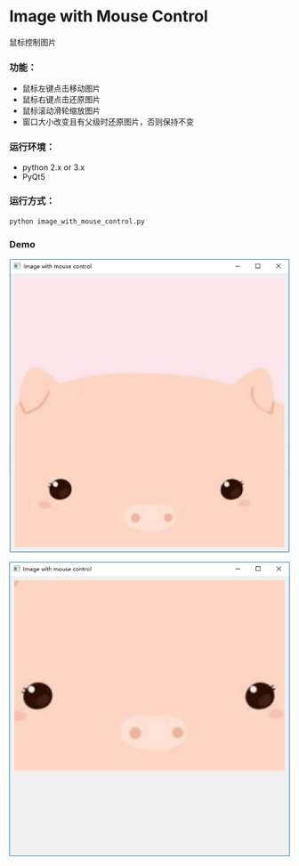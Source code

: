 # Image with Mouse Control

鼠标控制图片

### 功能：

- 鼠标左键点击移动图片
- 鼠标右键点击还原图片
- 鼠标滚动滑轮缩放图片
- 窗口大小改变且有父级时还原图片，否则保持不变

### 运行环境：

- python 2.x or 3.x
- PyQt5

### 运行方式：

```python
python image_with_mouse_control.py
```

### Demo

![](img/demo_1.png)

![](img/demo_2.png)
